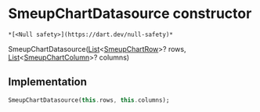 


# SmeupChartDatasource constructor




    *[<Null safety>](https://dart.dev/null-safety)*



SmeupChartDatasource([List](https://api.flutter.dev/flutter/dart-core/List-class.html)&lt;[SmeupChartRow](../../smeup_models_widgets_smeup_chart_row/SmeupChartRow-class.md)>? rows, [List](https://api.flutter.dev/flutter/dart-core/List-class.html)&lt;[SmeupChartColumn](../../smeup_models_widgets_smeup_chart_column/SmeupChartColumn-class.md)>? columns)





## Implementation

```dart
SmeupChartDatasource(this.rows, this.columns);
```







